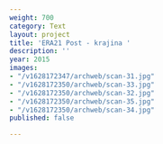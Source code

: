 ```yaml
---
weight: 700
category: Text
layout: project
title: 'ERA21 Post - krajina '
description: ''
year: 2015
images:
- "/v1628172347/archweb/scan-31.jpg"
- "/v1628172350/archweb/scan-33.jpg"
- "/v1628172350/archweb/scan-32.jpg"
- "/v1628172350/archweb/scan-35.jpg"
- "/v1628172350/archweb/scan-34.jpg"
published: false

---
```

